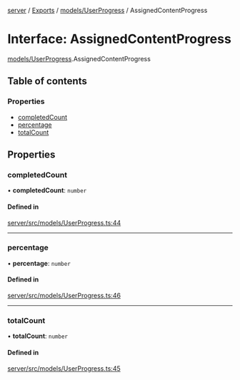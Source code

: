 [server](../README.md) / [Exports](../modules.md) / [models/UserProgress](../modules/models_UserProgress.md) / AssignedContentProgress

# Interface: AssignedContentProgress

[models/UserProgress](../modules/models_UserProgress.md).AssignedContentProgress

## Table of contents

### Properties

- [completedCount](models_UserProgress.AssignedContentProgress.md#completedcount)
- [percentage](models_UserProgress.AssignedContentProgress.md#percentage)
- [totalCount](models_UserProgress.AssignedContentProgress.md#totalcount)

## Properties

### completedCount

• **completedCount**: `number`

#### Defined in

[server/src/models/UserProgress.ts:44](https://github.com/niklas-joh/french-learning-platform/blob/df287cd90d2fc20ebbe1da4bb7d2c97b195a5de7/server/src/models/UserProgress.ts#L44)

___

### percentage

• **percentage**: `number`

#### Defined in

[server/src/models/UserProgress.ts:46](https://github.com/niklas-joh/french-learning-platform/blob/df287cd90d2fc20ebbe1da4bb7d2c97b195a5de7/server/src/models/UserProgress.ts#L46)

___

### totalCount

• **totalCount**: `number`

#### Defined in

[server/src/models/UserProgress.ts:45](https://github.com/niklas-joh/french-learning-platform/blob/df287cd90d2fc20ebbe1da4bb7d2c97b195a5de7/server/src/models/UserProgress.ts#L45)
